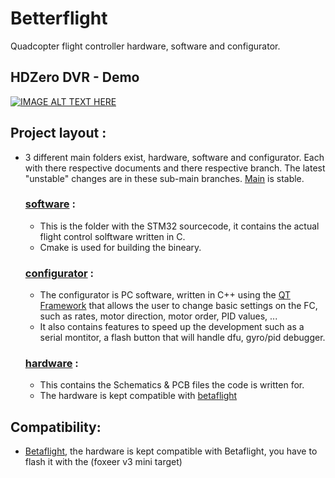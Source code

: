 # Betterflight
Quadcopter flight controller hardware, software and configurator.

## HDZero DVR - Demo
[![IMAGE ALT TEXT HERE](https://img.youtube.com/vi/X28wEhDEceY/0.jpg)](https://www.youtube.com/watch?v=X28wEhDEceY)

## Project layout :
- 3 different main folders exist, hardware, software and configurator. Each with there respective documents and there respective branch. The latest "unstable" changes are in these sub-main branches. [Main](https://github.com/IDV7/betterflight) is stable.

  ### [software](https://github.com/IDV7/betterflight/tree/main/software) :
  - This is the folder with the STM32 sourcecode, it contains the actual flight control solftware written in C.
  - Cmake is used for building the bineary.

  ### [configurator](https://github.com/IDV7/betterflight/tree/main/configurator) :
  - The configurator is PC software, written in C++ using the [QT Framework](https://www.qt.io/product/qt6) that allows the user to change basic settings on the FC, such as rates, motor direction, motor order, PID values, ...
  - It also contains features to speed up the development such as a serial montitor, a flash button that will handle dfu, gyro/pid debugger.

  ### [hardware](https://github.com/IDV7/betterflight/tree/main/hardware) :
  - This contains the Schematics & PCB files the code is written for.
  - The hardware is kept compatible with [betaflight](https://betaflight.com/)



## Compatibility:

- [Betaflight](https://betaflight.com/), the hardware is kept compatible with Betaflight, you have to flash it with the (foxeer v3 mini target)
  
